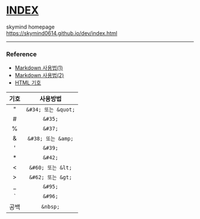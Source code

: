 # [INDEX](https://skymind0614.github.io/dev/index.html)
skymind homepage  
https://skymind0614.github.io/dev/index.html

---
### Reference
- [Markdown 사용법(1)](https://gist.github.com/ihoneymon/652be052a0727ad59601)
- [Markdown 사용법(2)](https://simhyejin.github.io/2016/06/30/Markdown-syntax/)
- [HTML 기호](http://www.umsiko.co.za/links/specchar.html)

| 기호 | 사용방법 |
| :---------: | :---------: |
| &#34; |`&#34; 또는 &quot;` |
| &#35; |`&#35;` |
| &#37; |`&#37;` |
| &#38; |`&#38; 또는 &amp;` |
| &#39; |`&#39;` |
| &#42; |`&#42;` |
| &#60; |`&#60; 또는 &lt;` |
| &#62; |`&#62; 또는 &gt;` |
| &#95; |`&#95;` |
| &#96; |`&#96;` |
| 공백 |`&nbsp;` |
